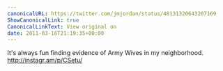 ```yaml
---
canonicalURL: https://twitter.com/jmjordan/status/48131320643207169
ShowCanonicalLink: true
CanonicalLinkText: View original on
date: 2011-03-16T21:19:35+00:00
---
```

It's always fun finding evidence of Army Wives in my neighborhood. http://instagr.am/p/CSetu/